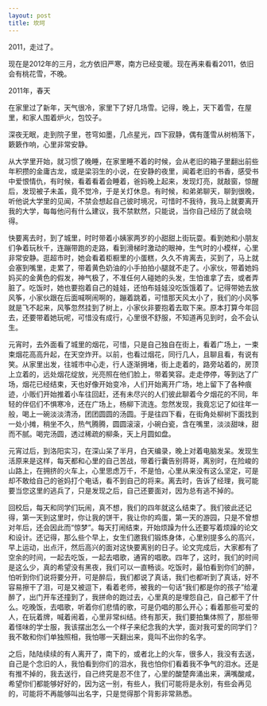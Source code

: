 ```yaml
---
layout: post
title: 坎坷  
---
```


2011，走过了。

现在是2012年的三月，北方依旧严寒，南方已经变暖。现在再来看看2011，依旧会有桃花雪，不晚。

2011年，春天

在家里过了新年，天气很冷，家里下了好几场雪。记得，晚上，天下着雪，在屋里，和家人围着炉火，包饺子。

深夜无眠，走到院子里，苍穹如墨，几点星光，四下寂静，偶有蓬雪从树梢落下，簌簌作响，心里非常安静。

从大学里开始，就习惯了晚睡，在家里睡不着的时候，会从老旧的箱子里翻出前些年积攒的金庸古龙，或是梁羽生的小说，在安静的夜里，闻着老旧的书香，感受书中爱恨情仇，有时候，看着看着会睡着，爸妈晚上起来，发现灯亮，就敲窗，惊醒后，发现被子未盖，竟不觉冷，于是关灯休息。有时候，和弟弟聊天，聊到很晚，听他说大学里的见闻，不禁会想起自己彼时境况，可惜时不我待，我马上就要离开我的大学，每每他问有什么建议，我不禁默然，只能说，当你自己经历了就会晓得。

快要离去时，到了城里，时时带着小姨家两岁的小甜甜上街玩耍。看到她和小朋友们争着玩秋千，连蹦带跑的走路，看到滑梯时激动的眼神，生气时的小模样，心里非常安静。逛超市时，她会看着柜橱里的小蛋糕，久久不肯离去，买到了，马上就会塞到嘴里，走累了，带着黄色奶油的小手拍拍小腿就不走了。小家伙，带着她妈妈买的金黄色的假发，神气极了，不准任何人碰她的头发，生怕谁拿了去，或者弄脏了。吃饭时，她也要抱着自己的娃娃，还怕布娃娃没吃饭饿着了。记得带她去放风筝，小家伙跟在后面喊啊闹啊的，蹦着跳着，可惜那天风太小了，我们的小风筝就是飞不起来，风筝忽然挂到了树上，小家伙非要抱着去取下来。原本打算今年回去，还要带着她玩呢，可惜没有成行，心里很不舒服，不知道再见到时，会不会认生。

元宵时，去外面看了城里的烟花，可惜，只是自己独自在街上，看着广场上，一束束烟花高高升起，在天空炸开。以前，也看过烟花，同行几人，且聊且看，有说有笑。从家里出发，往城市中心走，行人逐渐拥堵，街上走着的，路旁站着的，房顶上立着的，远处烟花绽放，光亮照在他们脸上，带着笑容。走走停停，等到达了广场，烟花已经结束，天也好像开始变冷，人们开始离开广场，地上留下了各种痕迹，小贩们开始推着小车往回赶，还有未尽兴的人们彼此聊着今夕烟花的不同，年轻的伴侣们不惧寒冷，还在广场上，杨柳下流连。忽然发现，我竟忘记了如往年一般，喝上一碗淡淡清汤，团团圆圆的汤圆。于是往四下看，在街角处柳树下面找到一处小摊，稍坐不久，热气腾腾，圆圆滚滚，小碗白瓷，含在嘴里，淡淡甜味，甜而不腻。喝完汤圆，透过稀疏的柳条，天上月圆如盘。

元宵过后，到洛阳实习，在深山呆了半月，白天编录，晚上对着电脑发呆。发现生活原来是这样，每天都和心里的自己苦战，带着行囊告别蒋哥，离别时，在险峻的山路上，在拥挤的火车上，心里思虑万千，不是怕，心里从来没有这么坚定，可是却不敢给自己的爸妈打个电话，看不到自己的将来。离去时，告诉了经理，我可能要当您这里的逃兵了，只是发现之后，自己还要面对，因为总有逃不掉的。

回校后，每天和同学们玩闹，真不想，我们的四年就这么结束了。我们彼此还记得，第一天到这里时，你让我的饼干，我让你的鸡蛋，第一天的游园，只是不曾想对年后，还会因此而“惊梦”。每天打闹结束，开始烦躁为什么还要写着烦躁的论文和设计。还记得，那么些个早上，女生们邀我们锻炼身体，心里别提多么的高兴，早上运动，出点汗，然后高兴的面对这快要离别的日子。论文完成后，大家都有了空余的时间，一起去吃饭，一起去唱歌，通宵的唱歌。四年了，这时，我们的时间是这么少，真的希望没有黑夜，我们可以一直畅谈。吃饭时，最怕看到你们的醉，怕听到你们说将要分开，可是醉后，我们都说了真话，我们也都听到了真话，好不容易擦干了泪，可是又被逗下，看着老师，被我的一句话“我们都是你的孩子”给灌醉了，出门开车还撞到了，我拼命的跑过去，心里真的是埋怨自己，自己都干了什么。吃晚饭，去唱歌，听着你们悲情的歌，可是仍唱的那么开心；看着那些可爱的人，在玩着牌，喊着闹着，心里非常纠结。终有那天，我们要拍集体照了，那些带着怪味的学士服，我该摆出怎么一个样子来纪念我的大学，面对我可爱的同学们？我不敢和你们单独照相，我怕哪一天翻出来，竟叫不出你的名字。

之后，陆陆续续的有人离开了，南下的，或者北上的火车，很多人，我没有去送，自己是个念旧的人，我怕看到你们的泪水，我也怕你们看着我不争气的泪水。还是有推不掉的，我去送行，自己终究是忍不住了，心里的酸楚奔涌出来，满嘴酸咸，希望你们都能够好好的，因为这一别，有些人，我们可能将是永别，有些会再见的，可能将不再能够叫出名字，只是觉得那个背影非常熟悉。
